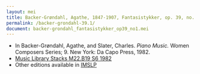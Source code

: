 ```yaml
---
layout: mei
title: Backer-Grøndahl, Agathe, 1847-1907, Fantasistykker, op. 39, no. 1 - Souvenir
permalink: /backer-grondahl-39.1/
document: backer-grondahl_fantasistykker_op39_no1.mei
---
```


- In Backer-Grøndahl, Agathe, and Slater, Charles. *Piano Music.* Women Composers Series; 9. New York: Da Capo Press, 1982.
- <a href="https://tufts-primo.hosted.exlibrisgroup.com/permalink/f/14dinuo/01TUN_ALMA2185674780003851" target="_blank">Music Library Stacks M22.B19 S6 1982</a>
- Other editions available in <a href="https://imslp.org/wiki/10_Fantasistykker%2C_Op.39_(Backer-Gr%C3%B8ndahl%2C_Agathe)" target="_blank">IMSLP</a>
